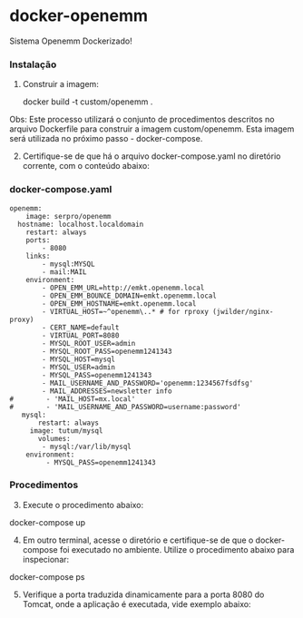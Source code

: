 # docker-openemm
Sistema Openemm Dockerizado!

### Instalação

1. Construir a imagem:

	docker build -t custom/openemm .

Obs: Este processo utilizará o conjunto de procedimentos descritos no arquivo Dockerfile para construir a imagem custom/openemm. Esta imagem será utilizada no próximo passo -  docker-compose.
	
2. Certifique-se de que há o arquivo docker-compose.yaml no diretório corrente, com o conteúdo abaixo:

### docker-compose.yaml
    openemm:
    	image: serpro/openemm
  	  hostname: localhost.localdomain
	    restart: always
	    ports:
        	- 8080
	    links:
        	- mysql:MYSQL
	        - mail:MAIL
    	environment:
        	- OPEN_EMM_URL=http://emkt.openemm.local
	        - OPEN_EMM_BOUNCE_DOMAIN=emkt.openemm.local  
	        - OPEN_EMM_HOSTNAME=emkt.openemm.local
	        - VIRTUAL_HOST=~^openemm\..* # for rproxy (jwilder/nginx-proxy)
	        - CERT_NAME=default
	        - VIRTUAL_PORT=8080
	        - MYSQL_ROOT_USER=admin
	        - MYSQL_ROOT_PASS=openemm1241343
	        - MYSQL_HOST=mysql
	       	- MYSQL_USER=admin
        	- MYSQL_PASS=openemm1241343
	        - MAIL_USERNAME_AND_PASSWORD='openemm:1234567fsdfsg'
        	- MAIL_ADDRESSES=newsletter info
	#        - 'MAIL_HOST=mx.local'
	#        - 'MAIL_USERNAME_AND_PASSWORD=username:password'
	   mysql:
	       restart: always
  	     image: tutum/mysql
    	   volumes:
      	    - mysql:/var/lib/mysql
       	environment:
         	 - MYSQL_PASS=openemm1241343	
	
### Procedimentos

3. Execute o procedimento abaixo:

docker-compose up

4. Em outro terminal, acesse o diretório e certifique-se de que o docker-compose foi executado no ambiente. Utilize o procedimento abaixo para inspecionar:

docker-compose ps

5. Verifique a porta traduzida dinamicamente para a porta 8080 do Tomcat, onde a aplicação é executada, vide exemplo abaixo:




